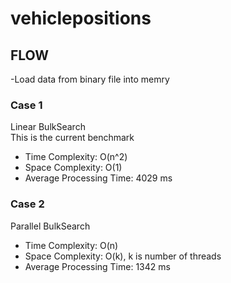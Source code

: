 # vehiclepositions
 
## FLOW
-Load data from binary file into memry

### Case 1
Linear BulkSearch  
 This is the current benchmark  
 * Time Complexity: O(n^2)  
 * Space Complexity: O(1)  
 * Average Processing Time: 4029 ms  
 
 ### Case 2
Parallel BulkSearch
 * Time Complexity: O(n)  
 * Space Complexity: O(k), k is number of threads  
 * Average Processing Time: 1342 ms  
